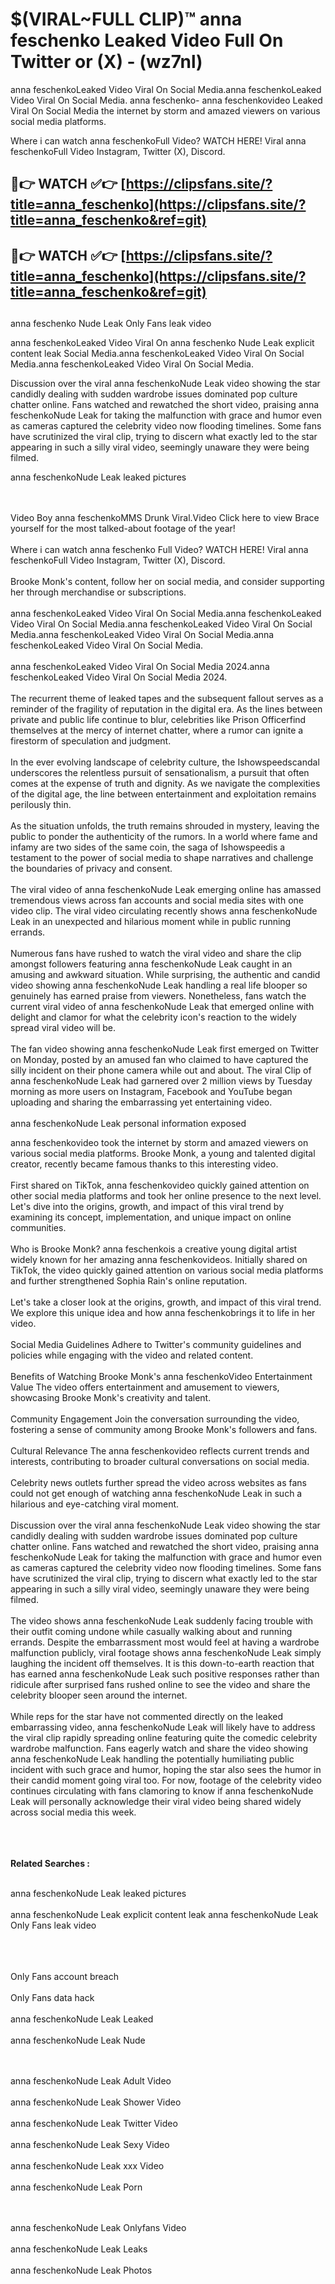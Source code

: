 #  $(VIRAL~FULL CLIP)™ anna feschenko Leaked Video Full On Twitter or (X)  - (wz7nl)

anna feschenkoLeaked Video Viral On Social Media.anna feschenkoLeaked Video Viral On Social Media.
anna feschenko- anna feschenkovideo Leaked Viral On Social Media the internet by storm and amazed viewers on various social media platforms.

Where i can watch anna feschenkoFull Video? WATCH HERE! Viral anna feschenkoFull Video Instagram, Twitter (X), Discord.

## 🔴👉 WATCH ✅👉 [https://clipsfans.site/?title=anna_feschenko](https://clipsfans.site/?title=anna_feschenko&ref=git)


## 🔴👉 WATCH ✅👉 [https://clipsfans.site/?title=anna_feschenko](https://clipsfans.site/?title=anna_feschenko&ref=git)
##


anna feschenko Nude Leak Only Fans leak video 


anna feschenkoLeaked Video Viral On  anna feschenko Nude Leak explicit content leak Social Media.anna feschenkoLeaked Video Viral On Social Media.anna feschenkoLeaked Video Viral On Social Media.



Discussion over the viral anna feschenkoNude Leak video showing the star candidly dealing with sudden wardrobe issues dominated pop culture chatter online. Fans watched and rewatched the short video, praising anna feschenkoNude Leak for taking the malfunction with grace and humor even as cameras captured the celebrity video now flooding timelines. Some fans have scrutinized the viral clip, trying to discern what exactly led to the star appearing in such a silly viral video, seemingly unaware they were being filmed.


anna feschenkoNude Leak leaked pictures


  <br>

  <br>
Video Boy anna feschenkoMMS Drunk Viral.Video Click here to view Brace yourself for the most talked-about footage of the year!
<br><br>
Where i can watch anna feschenko Full Video? WATCH HERE! Viral anna feschenkoFull Video Instagram, Twitter (X), Discord.
<br><br>
Brooke Monk's content, follow her on social media, and consider supporting her through merchandise or subscriptions.
<br><br>
anna feschenkoLeaked Video Viral On Social Media.anna feschenkoLeaked Video Viral On Social Media.anna feschenkoLeaked Video Viral On Social Media.anna feschenkoLeaked Video Viral On Social Media.anna feschenkoLeaked Video Viral On Social Media.
<br><br>
anna feschenkoLeaked Video Viral On Social Media 2024.anna feschenkoLeaked Video Viral On Social Media 2024.
<br><br>
The recurrent theme of leaked tapes and the subsequent fallout serves as a reminder of the fragility of reputation in the digital era. As the lines between private and public life continue to blur, celebrities like Prison Officerfind themselves at the mercy of internet chatter, where a rumor can ignite a firestorm of speculation and judgment.
<br><br>
In the ever evolving landscape of celebrity culture, the Ishowspeedscandal underscores the relentless pursuit of sensationalism, a pursuit that often comes at the expense of truth and dignity. As we navigate the complexities of the digital age, the line between entertainment and exploitation remains perilously thin.
<br><br>
As the situation unfolds, the truth remains shrouded in mystery, leaving the public to ponder the authenticity of the rumors. In a world where fame and infamy are two sides of the same coin, the saga of Ishowspeedis a testament to the power of social media to shape narratives and challenge the boundaries of privacy and consent.
<br><br>
The viral video of anna feschenkoNude Leak emerging online has amassed tremendous views across fan accounts and social media sites with one video clip. The viral video circulating recently shows anna feschenkoNude Leak in an unexpected and hilarious moment while in public running errands.
<br><br>
Numerous fans have rushed to watch the viral video and share the clip amongst followers featuring anna feschenkoNude Leak caught in an amusing and awkward situation. While surprising, the authentic and candid video showing anna feschenkoNude Leak handling a real life blooper so genuinely has earned praise from viewers. Nonetheless, fans watch the current viral video of anna feschenkoNude Leak that emerged online with delight and clamor for what the celebrity icon's reaction to the widely spread viral video will be.
<br><br>
The fan video showing anna feschenkoNude Leak first emerged on Twitter on Monday, posted by an amused fan who claimed to have captured the silly incident on their phone camera while out and about. The viral Clip of anna feschenkoNude Leak had garnered over 2 million views by Tuesday morning as more users on Instagram, Facebook and YouTube began uploading and sharing the embarrassing yet entertaining video.
<br><br>
anna feschenkoNude Leak personal information exposed

anna feschenkovideo took the internet by storm and amazed viewers on various social media platforms. Brooke Monk, a young and talented digital creator, recently became famous thanks to this interesting video.
<br><br>
First shared on TikTok, anna feschenkovideo quickly gained attention on other social media platforms and took her online presence to the next level. Let's dive into the origins, growth, and impact of this viral trend by examining its concept, implementation, and unique impact on online communities.
<br><br>
Who is Brooke Monk? anna feschenkois a creative young digital artist widely known for her amazing anna feschenkovideos. Initially shared on TikTok, the video quickly gained attention on various social media platforms and further strengthened Sophia Rain's online reputation.
<br><br>
Let's take a closer look at the origins, growth, and impact of this viral trend. We explore this unique idea and how anna feschenkobrings it to life in her video.
<br><br>
Social Media Guidelines Adhere to Twitter's community guidelines and policies while engaging with the video and related content.
<br><br>
Benefits of Watching Brooke Monk's anna feschenkoVideo Entertainment Value The video offers entertainment and amusement to viewers, showcasing Brooke Monk's creativity and talent.
<br><br>
Community Engagement Join the conversation surrounding the video, fostering a sense of community among Brooke Monk's followers and fans.
<br><br>
Cultural Relevance The anna feschenkovideo reflects current trends and interests, contributing to broader cultural conversations on social media.
<br><br>
Celebrity news outlets further spread the video across websites as fans could not get enough of watching anna feschenkoNude Leak in such a hilarious and eye-catching viral moment.
<br><br>
Discussion over the viral anna feschenkoNude Leak video showing the star candidly dealing with sudden wardrobe issues dominated pop culture chatter online. Fans watched and rewatched the short video, praising anna feschenkoNude Leak for taking the malfunction with grace and humor even as cameras captured the celebrity video now flooding timelines. Some fans have scrutinized the viral clip, trying to discern what exactly led to the star appearing in such a silly viral video, seemingly unaware they were being filmed.
<br><br>
The video shows anna feschenkoNude Leak suddenly facing trouble with their outfit coming undone while casually walking about and running errands. Despite the embarrassment most would feel at having a wardrobe malfunction publicly, viral footage shows anna feschenkoNude Leak simply laughing the incident off themselves. It is this down-to-earth reaction that has earned anna feschenkoNude Leak such positive responses rather than ridicule after surprised fans rushed online to see the video and share the celebrity blooper seen around the internet.
<br><br>
While reps for the star have not commented directly on the leaked embarrassing video, anna feschenkoNude Leak will likely have to address the viral clip rapidly spreading online featuring quite the comedic celebrity wardrobe malfunction. Fans eagerly watch and share the video showing anna feschenkoNude Leak handling the potentially humiliating public incident with such grace and humor, hoping the star also sees the humor in their candid moment going viral too. For now, footage of the celebrity video continues circulating with fans clamoring to know if anna feschenkoNude Leak will personally acknowledge their viral video being shared widely across social media this week.
<br><br>

<br><br>
<strong>Related Searches :</strong>
<br><br>

anna feschenkoNude Leak leaked pictures
<br><br>
anna feschenkoNude Leak explicit content leak
anna feschenkoNude Leak Only Fans leak video
<br><br>

<br><br>
Only Fans account breach
<br><br>
Only Fans data hack
<br><br>
anna feschenkoNude Leak Leaked
<br><br>
anna feschenkoNude Leak Nude

<br><br>
anna feschenkoNude Leak Adult Video
<br><br>
anna feschenkoNude Leak Shower Video
<br><br>
anna feschenkoNude Leak Twitter Video
<br><br>
anna feschenkoNude Leak Sexy Video
<br><br>
anna feschenkoNude Leak xxx Video
<br><br>
anna feschenkoNude Leak Porn

<br><br>
anna feschenkoNude Leak Onlyfans Video
<br><br>
anna feschenkoNude Leak Leaks
<br><br>
anna feschenkoNude Leak Photos